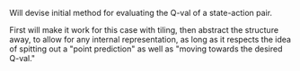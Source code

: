 Will devise initial method for evaluating the Q-val of a state-action pair.

First will make it work for this case with tiling, then abstract the structure away,
to allow for any internal representation, as long as it respects the idea of 
spitting out a "point prediction" as well as "moving towards the desired Q-val."


